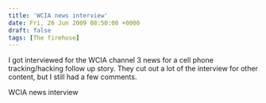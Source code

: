 ```yaml
---
title: 'WCIA news interview'
date: Fri, 26 Jun 2009 08:50:00 +0000
draft: false
tags: [The firehose]
---
```


I got interviewed for the WCIA channel 3 news for a cell phone tracking/hacking follow up story. They cut out a lot of the interview for other content, but I still had a few comments.  
  
  
  

WCIA news interview